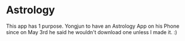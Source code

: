 # Astrology

This app has 1 purpose. Yongjun to have an Astrology App on his Phone since on May 3rd he said he wouldn't download one unless I made it. :) 
